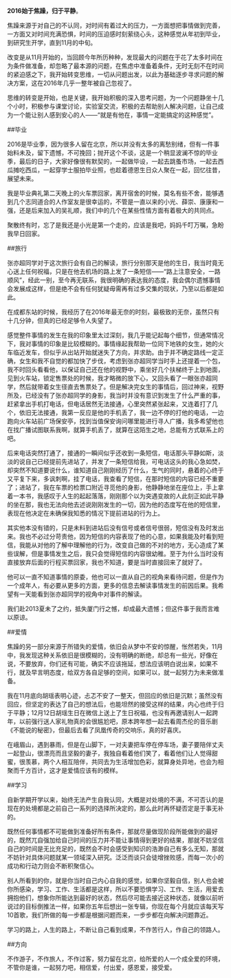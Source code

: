 **2016始于焦躁，归于平静**。  
  
焦躁来源于对自己的不认同，对时间有着过大的压力，一方面想把事情做到完善，一方面又对时间充满恐惧，时间的压迫感时刻萦绕心头，这种感觉从年初到毕业，到研究生开学，直到11月的中旬。  
  
改变是从11月开始的，当回顾今年所历种种，发现最大的问题在于花了太多时间在为条件做准备，却忽略了最本源的问题，在焦虑中准备着条件，无时无刻不在时间的紧迫感之下，我开始转变思维，一切从问题出发，以此为基础逐步寻求问题的解决方案，这在2016年几乎一整年被自己忽视了。  
  
思维的转变是开始，也是关键，我开始积极的深入思考问题，为一个问题静坐十几个小时，积极参与课堂讨论，实验室交流，积极的去帮助别人解决问题，让自己成为一个能让别人感到安心的人——“就是有他在，事情一定能搞定的这种感觉”。  
  
##毕业  
  
2016是毕业季，因为很多人留在北京，所以并没有太多的离愁别绪，但有一件事始料未及，留下遗憾，不可挽回；抛开这个不谈，这是一个稍显波澜不惊的毕业季，最后的日子，大家好像很有默契的，一起做毕设，一起去跳蚤市场，一起去西瓜摊吃西瓜，一起穿学士服拍毕业照，也趁着德恩生日众人聚在一起，回忆往昔，展望未来。  
  
我是毕业典礼第二天晚上的火车票回家，离开宿舍的时候，莫名有些不舍，能够遇到几个志同道合的人作室友是很幸运的，不管是一直以来的小光、薛崇、康康和一强，还是后来加入的吴礼顺，我们中的几个在某些性情方面有着极大的共同点。  
  
聚散终有时，忘了是我还是小光是第一个走的，应该是我吧，妈妈千叮万嘱，急盼我早日回家。  
  
##旅行
  
张亦超同学对于这次旅行会有自己的解读，旅行分别那天是他的生日，我当时竟无心送上任何祝福，只是在他去机场的路上发了一条短信——“路上注意安全，一路顺风”，经此一别，至今再无联系，我很明确的表达我的态度，我会偶尔遗憾事情会发展成这样，但是绝不会有任何犹疑毋需再有过多交集的现状，乃至以后都是如此。  
  
在成都东站的时候，我经历了在2016年最无奈的时刻，最极致的无奈，虽然只有十几分钟，但真的已经足够令人失望了。  
  
感觉整件事情的发生在我的印象里太过深刻，我几乎能记起每个细节，但通常情况下，我对事情的印象是比较模糊的。事情缘起我帮助一位同下地铁的女生，她的火车临近发车，但似乎从出站开始就迷失了方向，并求助。由于并不确定路线一定正确，女生和我不自觉的都加快了步伐，考虑到张亦超同学当时手上还提着一个包，我不时回头看看他，以保证自己还在他的视野中，乘坐好几个扶梯终于上到地面，见到火车站，锁定售票处的时候，我才略微的放下心，又回头看了一眼张亦超同学，然后就带着女生径直去售票处了。但是解决完女生的事情后，回过神来，视野所及，已经没有了张亦超同学的身影，我当时并没有意识到发生了什么严重的事，赶紧拿出手机打电话，但电话居然无法接通，心里突然紧张起来，又连着打了几个，依旧无法接通，我第一反应是他的手机丢了，我一边不停的打他的电话，一边跑向火车站前广场保安亭，找到当值保安询问哪里能进行寻人广播，我多希望他也在找广播试图联系我啊，就算手机丢了，就算在这陌生之地，总能有方式联系上的吧。  
  
后来电话突然打通了，接通的一瞬间似乎还收到一条短信，电话那头平静如斯，淡淡的说自己已经提前先进站了，并发了一条短信给我，可电话这头的我心急如焚，却突然不知道要说什么，谁知道自己刚刚经历了什么，生气的同时，悬着的心终于又平复下来，多讽刺啊，挂了电话，我查看了短信，在那时短信的内容已经不重要了；进站了，我在车票的检票口附近寻觅他的身影，他静静地坐在座位上，手上拿着一本书，我感叹于人生的起起落落，刚刚那个以为突遇变故的人此刻正如此平静的坐在那，我也无法向他去述说刚刚发生的一切，因为他的态度写在他的短信里，表现在他决定在未确保我知悉的情况下提前进站的行为上。  
  
其实他本没有错的，只是未料到进站后没有信号或者信号很弱，短信没有及时发出来。我也不必过分苛责他，因为短信的内容表现了他的心意，如果我能及时看到短信，我能从对他的了解中理解他的行为，改变自己做的不对的地方，无心造成了某些误解，但是事情发生之后，我只会觉得短信的内容很幼稚。至于为什么当时没有直接放弃后面的行程买票回家，我也不知道，要是当时直接回来了就好了。   
   
他可以一直不知道事情的原委，他也可以一直从自己的视角来看待问题，但是作为一个成年人，有必要从更多的方面，更多的信息去解读事情发生的前因后果。我希望有一天能看到张亦超同学的视角中对事件的解读。  
  
我们赴2013夏未了之约，抵失厦门行之憾，却成最大遗憾；但这件事于我而言难以原谅。  
  
##爱情
  
焦躁的另一部分来源于所错失的爱情，依旧会从梦中不安的惊醒，怅然若失，11月中，我发现这种关系依旧是很模糊的，没有明确的断绝，却总有一些光，好像在说，不要放弃，你们还有可能，确实不应该拖延，想法应该明白说出来，如果不行，就及早言明态度，给双方各自足够的空间，如果可以，就一起努力为未来做准备。  
  
我在11月底向胡瑶表明心迹，忐忑不安了一整天，但回应的依旧是沉默；虽然没有回应，但坚定的表达了自己的想法后，也能坦然的接受这样的结果，内心也终于归于平静；12月12日胡瑶生日在微信上送上了生日祝福，也没有再邀请别人一起跨年，以前强行送人家礼物真的会很尴尬吧，原本跨年想一起去看周杰伦的音乐剧《不能说的秘密》，但最后去看了凤凰传奇的交响乐，真的好喜庆。  
  
在峨眉山，遇到暴雨，但是在山脚下，一对夫妻把车停在停车场，妻子要陪伴丈夫一起登山，很漂亮而且坚毅的妻子，我独自看着他们笑了，看着他们让人觉得甜蜜，很羡慕，两个人相互陪伴，共同去为生活增加色彩，就算身处异地，也会为相聚而千方百计，这才是爱情应该有的模样。  
  
##学习
  
自新学期开学以来，始终无法产生自我认同，大概是对处境的不满，不可否认的是现在的处境都是之前自己一系列的选择所决定的，那么此时再怀疑否定是于事无补的。  
  
既然任何事情都不可能做到准备好所有条件，那就尽量做现阶段所能做到的最好的，既然兀自强加给自己时间的压力并不能让事情得到更好的结果，那就不妨坚信自己的时间是无比充足的，既然会不时会感受到知识的浩渺自己有多么无知，那就不妨针对具体问题就某一领域深入研究。泛泛而谈只会徒增挫败感，而每一次小的成功和行动力则会不断积聚信心。
  
别人所看到的你，就是你当时自己内心自我的感觉，如果你坚毅自信，别人也会被你所感染，学习、工作、生活都是这样，所以不要恐惧学习、工作、生活，用爱去拥抱他们，想象你所能达到最好的状态，然后尽可能去接近这种状态，就像以前听说过的目标倒推法一样，如果你五年后想出一张专辑，你现在每个月就应该每天写10首歌，我们所做的每一步都是根据问题而来，一步步都在向解决问题靠近。  
  
学习的路上，人生的路上，不断让自己看到成果，不作苦行人，作自己的领路人。  
  
##方向  
  
不作游子，不作旅人，不作过客，努力留在北京，给所爱的人一个成全爱的环境，不管你是谁，一起努力吧，相信爱，付出爱，感恩爱，接受爱。  
